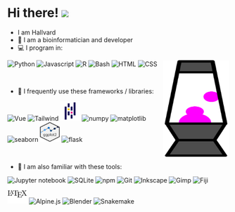 # Hi there! <img src="https://github.com/TheDudeThatCode/TheDudeThatCode/blob/master/Assets/Hi.gif" width="25" />


- I am Hallvard
- 🏦 I am a bioinformatician and developer
- 💻 I program in:
<img align="right" src="lava_lamp.gif" alt="" width="150" height="220">
<p align="left">
    <img src="https://raw.githubusercontent.com/gilbarbara/logos/master/logos/python.svg" alt="Python" width="45" height="45"/>
    <img src="https://upload.vectorlogo.zone/logos/javascript/images/239ec8a4-163e-4792-83b6-3f6d96911757.svg" alt="Javascript" width="45" height="45"/>
    <img src="https://upload.wikimedia.org/wikipedia/commons/thumb/1/1b/R_logo.svg/640px-R_logo.svg.png" alt="R" width="45" height="45"/>
    <img src="https://upload.wikimedia.org/wikipedia/commons/4/4b/Bash_Logo_Colored.svg" alt="Bash" width="45" height="45"/>
    <img src="https://upload.wikimedia.org/wikipedia/commons/thumb/6/61/HTML5_logo_and_wordmark.svg/640px-HTML5_logo_and_wordmark.svg.png" alt="HTML" width="45" height="45"/>
    <img src="https://upload.wikimedia.org/wikipedia/commons/thumb/d/d5/CSS3_logo_and_wordmark.svg/640px-CSS3_logo_and_wordmark.svg.png" alt="CSS" width="35" height="45"/>
</p>

<br />

- :book: I frequently use these frameworks / libraries:
<p align="left">
    <img src="https://upload.wikimedia.org/wikipedia/commons/thumb/9/95/Vue.js_Logo_2.svg/640px-Vue.js_Logo_2.svg.png" alt="Vue" width="45" height="45"/>
    <img src="https://upload.wikimedia.org/wikipedia/commons/thumb/d/d5/Tailwind_CSS_Logo.svg/640px-Tailwind_CSS_Logo.svg.png" alt="Tailwind" width="45" height="45"/>
    <img src="https://github.com/devicons/devicon/blob/master/icons/pandas/pandas-original.svg" alt="pandas" width="45" height="45"/>
    <img src="https://upload.wikimedia.org/wikipedia/commons/thumb/1/1a/NumPy_logo.svg/640px-NumPy_logo.svg.png" alt="numpy" width="60" height="45"/>
    <img src="https://upload.wikimedia.org/wikipedia/commons/8/84/Matplotlib_icon.svg" alt="matplotlib" width="45" height="45"/>
    <img src="https://seaborn.pydata.org/_images/logo-mark-lightbg.svg" alt="seaborn" width="45" height="45"/>
    <img src="https://raw.githubusercontent.com/rstudio/hex-stickers/master/PNG/ggplot2.png" alt="ggplot2" width="45" height="45"/>
    <img src="https://upload.vectorlogo.zone/logos/pocoo_flask/images/5edfb8bf-3da1-455e-98db-91a7b0a955b1.svg" alt="flask" width="45" height="45"/>
</p>


<br />

- :hammer: I am also familiar with these tools:
<p align="left">
    <img src="https://upload.wikimedia.org/wikipedia/commons/3/38/Jupyter_logo.svg" alt="Jupyter notebook" width="45" height="45"/>
    <img src="https://upload.wikimedia.org/wikipedia/commons/thumb/3/38/SQLite370.svg/640px-SQLite370.svg.png" alt="SQLite" width="50" height="45"/>
    <img src="https://upload.wikimedia.org/wikipedia/commons/thumb/d/db/Npm-logo.svg/640px-Npm-logo.svg.png" alt="npm" width="50" height="45"/>
    <img src="https://git-scm.com/images/logos/downloads/Git-Icon-1788C.svg" alt="Git" width="45" height="45"/>
    <img src="https://upload.wikimedia.org/wikipedia/commons/0/0d/Inkscape_Logo.svg" alt="Inkscape" width="45" height="45"/>
    <img src="https://upload.wikimedia.org/wikipedia/commons/thumb/4/45/The_GIMP_icon_-_gnome.svg/640px-The_GIMP_icon_-_gnome.svg.png" alt="Gimp" width="45" height="45"/>
    <img src="https://upload.wikimedia.org/wikipedia/commons/thumb/5/55/FIJI_%28software%29_Logo.svg/1024px-FIJI_%28software%29_Logo.svg.png" alt="Fiji" width="45" height="45"/>
    <img src="https://raw.githubusercontent.com/devicons/devicon/1119b9f84c0290e0f0b38982099a2bd027a48bf1/icons/latex/latex-original.svg" alt="Latex" width="45" height="45"/>
    <img src="https://seeklogo.com/images/A/alpine-js-logo-21F4169EAB-seeklogo.com.png" alt="Alpine.js" width="45" height="45"/>
    <img src="https://upload.wikimedia.org/wikipedia/commons/thumb/0/0c/Blender_logo_no_text.svg/1280px-Blender_logo_no_text.svg.png" alt="Blender" width="45" height="45"/>
    <img src="https://avatars.githubusercontent.com/u/33450111?s=200&v=4" alt="Snakemake" width="45" height="45"/>
</p>

